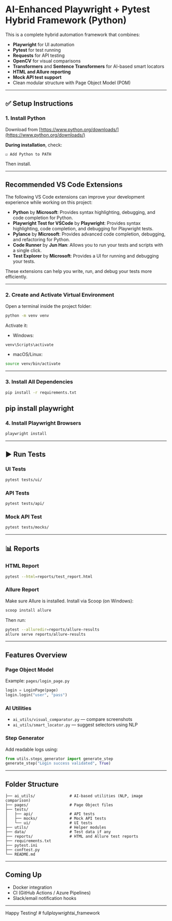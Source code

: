 
# AI-Enhanced Playwright + Pytest Hybrid Framework (Python)

This is a complete hybrid automation framework that combines:
- **Playwright** for UI automation
- **Pytest** for test running
- **Requests** for API testing
- **OpenCV** for visual comparisons
- **Transformers** and **Sentence Transformers** for AI-based smart locators
- **HTML and Allure reporting**
- **Mock API test support**
- Clean modular structure with Page Object Model (POM)

---

## ✅ Setup Instructions

### 1. Install Python

Download from [https://www.python.org/downloads/](https://www.python.org/downloads/)

**During installation**, check:
```
☑ Add Python to PATH
```

Then install.

---
## Recommended VS Code Extensions

The following VS Code extensions can improve your development experience while working on this project:

* **Python** by **Microsoft**: Provides syntax highlighting, debugging, and code completion for Python.
* **Playwright Test for VSCode** by **Playwright**: Provides syntax highlighting, code completion, and debugging for Playwright tests.
* **Pylance** by **Microsoft**: Provides advanced code completion, debugging, and refactoring for Python.
* **Code Runner** by **Jun Han**: Allows you to run your tests and scripts with a single click.
* **Test Explorer** by **Microsoft**: Provides a UI for running and debugging your tests.

These extensions can help you write, run, and debug your tests more efficiently.

---
### 2. Create and Activate Virtual Environment

Open a terminal inside the project folder:

```bash
python -m venv venv
```

Activate it:

- Windows:
```bash
venv\Scripts\activate
```

- macOS/Linux:
```bash
source venv/bin/activate
```

---

### 3. Install All Dependencies

```bash
pip install -r requirements.txt
```
pip install playwright
---

### 4. Install Playwright Browsers

```bash
playwright install
```

---

## ▶️ Run Tests

### UI Tests
```bash
pytest tests/ui/
```

### API Tests
```bash
pytest tests/api/
```

### Mock API Test
```bash
pytest tests/mocks/
```

---

## 📊 Reports

### HTML Report
```bash
pytest --html=reports/test_report.html
```

### Allure Report

Make sure Allure is installed. Install via Scoop (on Windows):

```bash
scoop install allure
```

Then run:

```bash
pytest --alluredir=reports/allure-results
allure serve reports/allure-results
```

---

## Features Overview

### Page Object Model

Example: `pages/login_page.py`

```python
login = LoginPage(page)
login.login("user", "pass")
```

### AI Utilities

- `ai_utils/visual_comparator.py` — compare screenshots
- `ai_utils/smart_locator.py` — suggest selectors using NLP

### Step Generator

Add readable logs using:

```python
from utils.steps_generator import generate_step
generate_step("Login success validated", True)
```

---

## Folder Structure

```
├── ai_utils/               # AI-based utilities (NLP, image comparison)
├── pages/                  # Page Object files
├── tests/
│   ├── api/                # API tests
│   ├── mocks/              # Mock API tests
│   └── ui/                 # UI tests
├── utils/                  # Helper modules
├── data/                   # Test data if any
├── reports/                # HTML and Allure test reports
├── requirements.txt
├── pytest.ini
├── conftest.py
└── README.md
```

---

## Coming Up

- Docker integration
- CI (GitHub Actions / Azure Pipelines)
- Slack/email notification hooks

---

Happy Testing!
#   f u l l _ p l a y w r i g h t _ a i _ f r a m e w o r k  
 